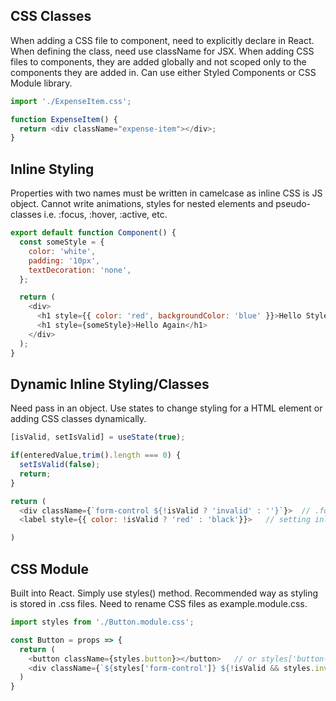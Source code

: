 ## CSS Classes

When adding a CSS file to component, need to explicitly declare in React. When defining the class, need use className for JSX. When adding CSS files to components, they are added globally and not scoped only to the components they are added in. Can use either Styled Components or CSS Module library.

```js
import './ExpenseItem.css';

function ExpenseItem() {
  return <div className="expense-item"></div>;
}
```

## Inline Styling

Properties with two names must be written in camelcase as inline CSS is JS object. Cannot write animations, styles for nested elements and pseudo-classes i.e. :focus, :hover, :active, etc.

```js
export default function Component() {
  const someStyle = {
    color: 'white',
    padding: '10px',
    textDecoration: 'none',
  };

  return (
    <div>
      <h1 style={{ color: 'red', backgroundColor: 'blue' }}>Hello Style!</h1>
      <h1 style={someStyle}>Hello Again</h1>
    </div>
  );
}
```

## Dynamic Inline Styling/Classes

Need pass in an object. Use states to change styling for a HTML element or adding CSS classes dynamically.

```javascript
[isValid, setIsValid] = useState(true);

if(enteredValue,trim().length === 0) {
  setIsValid(false);
  return;
}

return (
  <div className={`form-control ${!isValid ? 'invalid' : ''}`}>  // .form-control.invalid is a CSS class
  <label style={{ color: !isValid ? 'red' : 'black'}}>   // setting inline styling by passing an object

)
```

## CSS Module

Built into React. Simply use styles() method. Recommended way as styling is stored in .css files. Need to rename CSS files as example.module.css.

```javascript
import styles from './Button.module.css';

const Button = props => {
  return (
    <button className={styles.button}></button>   // or styles['button-control']
    <div className={`${styles['form-control']} ${!isValid && styles.invalid}`}  // js will return 2nd element if results to true
  )
}
```
